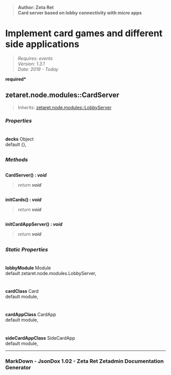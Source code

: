 > __Author: Zeta Ret__  
> __Card server based on lobby connectivity with micro apps__  
# Implement card games and different side applications  
> *Requires: events*  
> *Version: 1.3.1*  
> *Date: 2019 - Today*  

__required*__

## zetaret.node.modules::CardServer  
> Inherits: [zetaret.node.modules::LobbyServer](LobbyServer.md)  

### *Properties*  

#  
__decks__ Object  
default {},   


##  
### *Methods*  

##  
__CardServer() : *void*__  
  
> *return __void__*  

##  
__initCards() : *void*__  
  
> *return __void__*  

##  
__initCardAppServer() : *void*__  
  
> *return __void__*  

##  
### *Static Properties*  

#  
__lobbyModule__ Module  
default zetaret.node.modules.LobbyServer,   

#  
__cardClass__ Card  
default module,   

#  
__cardAppClass__ CardApp  
default module,   

#  
__sideCardAppClass__ SideCardApp  
default module,   

---  
### MarkDown - JsonDox 1.02 - Zeta Ret Zetadmin Documentation Generator
